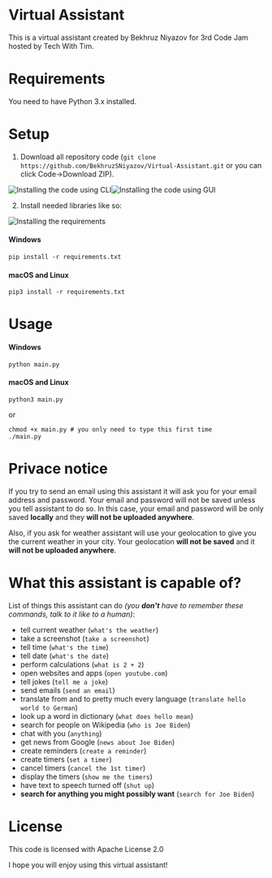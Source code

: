 # Virtual Assistant
This is a virtual assistant created by Bekhruz Niyazov for 3rd Code Jam hosted by Tech With Tim.
# Requirements
You need to have Python 3.x installed.
# Setup
1. Download all repository code (`git clone https://github.com/BekhruzSNiyazov/Virtual-Assistant.git` or you can click Code->Download ZIP).

![Installing the code using CLI](https://firebasestorage.googleapis.com/v0/b/file-sharing-7dcf2.appspot.com/o/Peek%202021-01-21%2012-49.gif?alt=media&token=ffa982ea-5df0-4191-b1a1-36ac0b126f85)![Installing the code using GUI](https://firebasestorage.googleapis.com/v0/b/file-sharing-7dcf2.appspot.com/o/Peek%202021-01-21%2013-21.gif?alt=media&token=c56c8dae-e331-4676-ac77-00394a639f75)

2. Install needed libraries like so:

![Installing the requirements](https://firebasestorage.googleapis.com/v0/b/file-sharing-7dcf2.appspot.com/o/Peek%202021-01-21%2012-53.gif?alt=media&token=e2d81a83-0d3b-433d-93c3-1ca44dd6e089)
#### Windows
```
pip install -r requirements.txt
```
#### macOS and Linux
```
pip3 install -r requirements.txt
```
# Usage
#### Windows
```
python main.py
```
#### macOS and Linux
```
python3 main.py
```
or
```
chmod +x main.py # you only need to type this first time
./main.py
```
# Privace notice
If you try to send an email using this assistant it will ask you for your email address and password.
Your email and password will not be saved unless you tell assistant to do so.
In this case, your email and password will be only saved **locally** and they **will not be uploaded anywhere**.

Also, if you ask for weather assistant will use your geolocation to give you the current weather in your city. Your geolocation **will not be saved** and it **will not be uploaded anywhere**.

# What this assistant is capable of?
List of things this assistant can do *(you **don't** have to remember these commands, talk to it like to a human)*:
- tell current weather (`what's the weather`)
- take a screenshot (`take a screenshot`)
- tell time (`what's the time`)
- tell date (`what's the date`)
- perform calculations (`what is 2 + 2`)
- open websites and apps (`open youtube.com`)
- tell jokes (`tell me a joke`)
- send emails (`send an email`)
- translate from and to pretty much every language (`translate hello world to German`)
- look up a word in dictionary (`what does hello mean`)
- search for people on Wikipedia (`who is Joe Biden`)
- chat with you (`anything`)
- get news from Google (`news about Joe Biden`)
- create reminders (`create a reminder`)
- create timers (`set a timer`)
- cancel timers (`cancel the 1st timer`)
- display the timers (`show me the timers`)
- have text to speech turned off (`shut up`)
- **search for anything you might possibly want** (`search for Joe Biden`)

# License
This code is licensed with Apache License 2.0


I hope you will enjoy using this virtual assistant!
